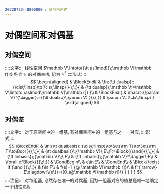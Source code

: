 ```yaml
---
20220723--0000000 : 章节已创建
---
```

# 对偶空间和对偶基
## 对偶空间
::::文字::::
线性空间 $\mathbb V\lintoto({\tt as(lmod)}\;\mathbb V[\mathbb r])$ 称为 $\mathbb V$ 的对偶空间, 记为 $\mathbb V^{\dagger}$
::::形式::::
$$
\begin{aligned}
& \BlockEndl{
    & \fn:{\tt dualsp}::(\cls\;\linsp)\to(\cls\;\linsp)
}{\;\;}{
    & {\tt dualsp}\;\mathbb V:=\mathbb V\lintoto(\aslmod\;\mathbb V[\mathbb r])
}\\
& \BlockEndl{
    & \macro:{\param V}^{\dagger}:=({\tt dualsp}\;\param V)
}{\;\;}{
    & \param V::(\cls\;\linsp)
}
\end{aligned}
$$

## 对偶基
::::文字::::
对于原空间中的一组基, 有对偶空间中的一组基与之一一对应, 
::::形式::::
$$
\BlockEndl{
    & \fn:{\tt dualbasis}::(\cls\;\linsp)\to\Set{\rm T}\to\Set{\rm T}\to\Bool
}{\;\;}{
    & {\tt dualbasis}\;{\mathbb V}\;E\;F:=\Block{(\and)}{\;\;}{
        & {\tt linbasis}\;{\mathbb V}\;\;E\\
        & {\tt linbasis}\;{\mathbb V}^\dagger\;F\\
        & \forall e:\Block{}{\;\;}{
            & \CondBegin\\
            & e\in E\\
            & \CondEnd\\
            & \Block{\exist !f:(\and)}{\;\;}{
                & f\in F\\
                & f(e)=1_{@ \mathbb V[\mathbb r]}\\
                & f^{\rarrow}(E\diagdown\{e\})=\{0_{@\mathbb V[\mathbb r]}\}
            }
        }
    }
}
$$
::::注记::::
对每组基, 必然存在唯一的对偶基, 因为一组基对应的值总是唯一地确定一个线性映射. 
